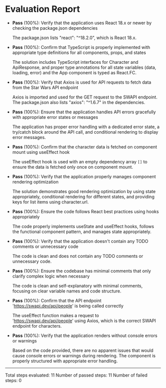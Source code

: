 # Evaluation Report

- **Pass** (100%): Verify that the application uses React 18.x or newer by checking the package.json dependencies
  
  The package.json lists "react": "^18.2.0", which is React 18.x.

- **Pass** (100%): Confirm that TypeScript is properly implemented with appropriate type definitions for all components, props, and states
  
  The solution includes TypeScript interfaces for Character and ApiResponse, and proper type annotations for all state variables (data, loading, error) and the App component is typed as React.FC.

- **Pass** (100%): Verify that Axios is used for API requests to fetch data from the Star Wars API endpoint
  
  Axios is imported and used for the GET request to the SWAPI endpoint. The package.json also lists "axios": "^1.6.7" in the dependencies.

- **Pass** (100%): Ensure that the application handles API errors gracefully with appropriate error states or messages
  
  The application has proper error handling with a dedicated error state, a try/catch block around the API call, and conditional rendering to display error messages.

- **Pass** (100%): Confirm that the character data is fetched on component mount using useEffect hook
  
  The useEffect hook is used with an empty dependency array `[]` to ensure the data is fetched only once on component mount.

- **Pass** (100%): Verify that the application properly manages component rendering optimization
  
  The solution demonstrates good rendering optimization by using state appropriately, conditional rendering for different states, and providing keys for list items using character.url.

- **Pass** (100%): Ensure the code follows React best practices using hooks appropriately
  
  The code properly implements useState and useEffect hooks, follows the functional component pattern, and manages state appropriately.

- **Pass** (100%): Verify that the application doesn't contain any TODO comments or unnecessary code
  
  The code is clean and does not contain any TODO comments or unnecessary code.

- **Pass** (100%): Ensure the codebase has minimal comments that only clarify complex logic when necessary
  
  The code is clean and self-explanatory with minimal comments, focusing on clear variable names and code structure.

- **Pass** (100%): Confirm that the API endpoint 'https://swapi.dev/api/people' is being called correctly
  
  The useEffect function makes a request to 'https://swapi.dev/api/people' using Axios, which is the correct SWAPI endpoint for characters.

- **Pass** (100%): Verify that the application renders without console errors or warnings
  
  Based on the code provided, there are no apparent issues that would cause console errors or warnings during rendering. The component is properly structured with appropriate error handling.

---

Total steps evaluated: 11
Number of passed steps: 11
Number of failed steps: 0